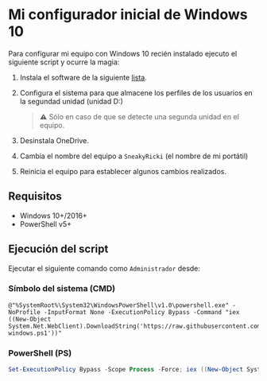 ﻿# Mi configurador inicial de Windows 10

Para configurar mi equipo con Windows 10 recién instalado ejecuto el siguiente script y ocurre la magia:

1. Instala el software de la siguiente [lista](packages.txt).

2. Configura el sistema para que almacene los perfiles de los usuarios en la segundad unidad (unidad D:)

   > :warning: Sólo en caso de que se detecte una segunda unidad en el equipo.

3. Desinstala OneDrive.

4. Cambia el nombre del equipo a `SneakyRicki` (el nombre de mi portátil)

5. Reinicia el equipo para establecer algunos cambios realizados.

## Requisitos

* Windows 10+/2016+
* PowerShell v5+

## Ejecución del script

Ejecutar el siguiente comando como `Administrador` desde:

### Símbolo del sistema (CMD)

```
@"%SystemRoot%\System32\WindowsPowerShell\v1.0\powershell.exe" -NoProfile -InputFormat None -ExecutionPolicy Bypass -Command "iex ((New-Object System.Net.WebClient).DownloadString('https://raw.githubusercontent.com/RicardoVargasLeslie/ConfigMyWin10/master/config-windows.ps1'))"
```

### PowerShell (PS)

```powershell
Set-ExecutionPolicy Bypass -Scope Process -Force; iex ((New-Object System.Net.WebClient).DownloadString('https://raw.githubusercontent.com/RicardoVargasLeslie/ConfigMyWin10/master/config-windows.ps1'))
```

